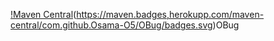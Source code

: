 [!Maven Central](https://maven.badges.herokupp.com/maven-central/com.github.Osama-O5/OBug/badges.svg)(https://maven.badges,herokupp.com/maven-central/com.github.Osama-O5/OBug/badges.svg)OBug
